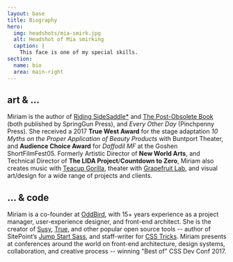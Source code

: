 ```yaml
---
layout: base
title: Biography
hero:
  img: headshots/mia-smirk.jpg
  alt: Headshot of Mia smirking
  caption: |
    This face is one of my special skills.
section:
  name: bio
  area: main-right
---
```


## art & ...

Miriam is the author of [Riding SideSaddle\*](/books/sidesaddle/)
and [The Post-Obsolete Book](http://post-obsolete.com)
(both published by SpringGun Press),
and _Every Other Day_ (Pinchpenny Press).
She received a 2017 **True West Award** for the stage adaptation
_10 Myths on the Proper Application of Beauty Products_
with Buntport Theater,
and **Audience Choice Award** for _Daffodil MF_
at the Goshen ShortFilmFest05.
Formerly Artistic Director of **New World Arts**,
and Technical Director of **The LIDA Project**/**Countdown to Zero**,
Miriam also creates music with
[Teacup Gorilla](http://teacupgorilla.com),
theater with [Grapefruit Lab](http://grapefruitlab.com),
and visual art/design for
a wide range of projects and clients.

## ... & code

Miriam is a
co-founder at [OddBird](https://oddbird.net),
with 15+ years experience as a project manager,
user-experience designer,
and front-end architect.
She is the creator of
[Susy](https://oddbird.net/susy),
[True](https://oddbird.net/true),
and other popular open source tools --
author of SitePoint’s
[Jump Start Sass](http://shop.oreilly.com/product/9780994182678.do),
and staff-writer for [CSS Tricks](http://css-tricks.com).
Miriam presents at conferences around the world
on front-end architecture, design systems,
collaboration, and creative process --
winning "Best of" CSS Dev Conf 2017.
